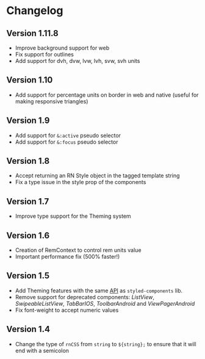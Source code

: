 # Changelog

## Version 1.11.8

 * Improve background support for web
 * Fix support for outlines
 * Add support for dvh, dvw, lvw, lvh, svw, svh units

## Version 1.10

 * Add support for percentage units on border in web and native (useful for making responsive triangles)

## Version 1.9

 * Add support for `&:active` pseudo selector
 * Add support for `&:focus` pseudo selector

## Version 1.8

 * Accept returning an RN Style object in the tagged template string
 * Fix a type issue in the style prop of the components

## Version 1.7

 * Improve type support for the Theming system

## Version 1.6

 * Creation of RemContext to control rem units value
 * Important performance fix (500% faster!)

## Version 1.5

 * Add Theming features with the same [API](https://styled-components.com/docs/advanced) as `styled-components` lib.
 * Remove support for deprecated components: *ListView*, *SwipeableListView*, *TabBarIOS*, *ToolbarAndroid* and *ViewPagerAndroid*
 * Fix font-weight to accept numeric values

## Version 1.4

 * Change the type of `rnCSS` from `string` to `${string};` to ensure that it will end with a semicolon

